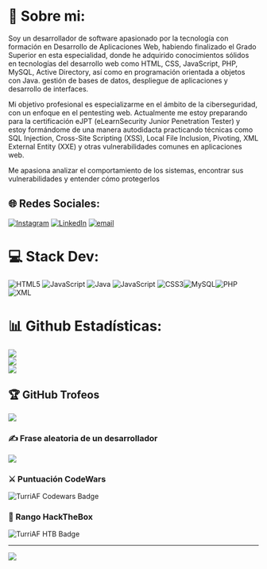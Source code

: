 # 💫 Sobre mi:
Soy un desarrollador de software apasionado por la tecnología con formación en Desarrollo de Aplicaciones Web, habiendo finalizado el Grado Superior en esta especialidad, donde he adquirido conocimientos sólidos en tecnologías del desarrollo web como HTML, CSS, JavaScript, PHP, MySQL, Active Directory, así como en programación orientada a objetos con Java. gestión de bases de datos, despliegue de aplicaciones y desarrollo de interfaces.

Mi objetivo profesional es especializarme en el ámbito de la ciberseguridad, con un enfoque en el pentesting web. Actualmente me estoy preparando para la certificación eJPT (eLearnSecurity Junior Penetration Tester) y estoy formándome de una manera autodidacta practicando técnicas como SQL Injection, Cross-Site Scripting (XSS), Local File Inclusion, Pivoting, XML External Entity (XXE) y otras vulnerabilidades comunes en aplicaciones web.

Me apasiona analizar el comportamiento de los sistemas, encontrar sus vulnerabilidades y entender cómo protegerlos


## 🌐 Redes Sociales:
[![Instagram](https://img.shields.io/badge/Instagram-%23E4405F.svg?logo=Instagram&logoColor=white)](https://instagram.com/david_agf_22) [![LinkedIn](https://img.shields.io/badge/LinkedIn-%230077B5.svg?logo=linkedin&logoColor=white)](https://linkedin.com/in/https://www.linkedin.com/in/david-aguilar-fern%C3%A1ndez-52836b248/) [![email](https://img.shields.io/badge/Email-D14836?logo=gmail&logoColor=white)](mailto:david34512@gmail.com) 

# 💻 Stack Dev:
![HTML5](https://img.shields.io/badge/html5-%23E34F26.svg?style=for-the-badge&logo=html5&logoColor=white) ![JavaScript](https://img.shields.io/badge/javascript-%23323330.svg?style=for-the-badge&logo=javascript&logoColor=%23F7DF1E) ![Java](https://img.shields.io/badge/java-%23ED8B00.svg?style=for-the-badge&logo=openjdk&logoColor=white) ![JavaScript](https://img.shields.io/badge/javascript-%23323330.svg?style=for-the-badge&logo=javascript&logoColor=%23F7DF1E) ![CSS3](https://img.shields.io/badge/css3-%231572B6.svg?style=for-the-badge&logo=css3&logoColor=white)![MySQL](https://img.shields.io/badge/MySQL-%2300f.svg?style=for-the-badge&logo=mysql&logoColor=white)![PHP](https://img.shields.io/badge/PHP-%23777BB4.svg?style=for-the-badge&logo=php&logoColor=white)
![XML](https://img.shields.io/badge/XML-%23e34c26.svg?style=for-the-badge&logo=xml&logoColor=white)


# 📊 Github Estadísticas:
![](https://github-readme-stats.vercel.app/api?username=TurriAF&theme=nord&hide_border=true&include_all_commits=false&count_private=false)<br/>
![](https://nirzak-streak-stats.vercel.app/?user=TurriAF&theme=nord&hide_border=true)<br/>
![](https://github-readme-stats.vercel.app/api/top-langs/?username=TurriAF&theme=nord&hide_border=true&include_all_commits=false&count_private=false&layout=compact)

## 🏆 GitHub Trofeos
![](https://github-profile-trophy.vercel.app/?username=TurriAF&theme=tokyonight&no-frame=false&no-bg=true&margin-w=4)

### ✍️ Frase aleatoria de un desarrollador
![](https://quotes-github-readme.vercel.app/api?type=horizontal&theme=tokyonight)

### ⚔️ Puntuación CodeWars
<img src="https://www.codewars.com/users/TurriAF/badges/large" alt="TurriAF Codewars Badge">

### 🎯 Rango HackTheBox
<img src="https://www.hackthebox.com/badge/image/512759" alt="TurriAF HTB Badge">

---
[![](https://visitcount.itsvg.in/api?id=TurriAF&icon=0&color=0)](https://visitcount.itsvg.in)

